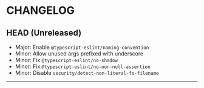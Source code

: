 # CHANGELOG

## HEAD (Unreleased)

- Major: Enable `@typescript-eslint/naming-convention`
- Minor: Allow unused args prefixed with underscore
- Minor: Fix `@typescript-eslint/no-shadow`
- Minor: Fix `@typescript-eslint/no-non-null-assertion`
- Minor: Disable `security/detect-non-literal-fs-filename`

---

